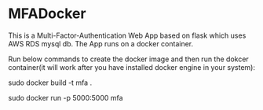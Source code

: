 # MFADocker

This is a Multi-Factor-Authentication Web App based on flask which uses AWS RDS mysql db. 
The App runs on a docker container. 

Run below commands to create the docker image and then run the dokcer container(it will work after you have installed docker engine in your system): 

sudo docker build -t mfa .

sudo docker run -p 5000:5000 mfa
